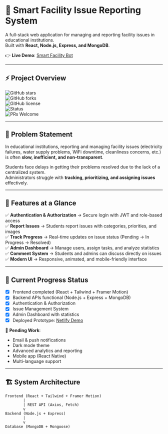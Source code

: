 # 🏢 Smart Facility Issue Reporting System

A full-stack web application for managing and reporting facility issues in educational institutions.  
Built with **React, Node.js, Express, and MongoDB**.  

👉 **Live Demo**: [Smart Facility Bot](https://smartreportbott.netlify.app/)  

---

## ⚡ Project Overview

![GitHub stars](https://img.shields.io/github/stars/your-username/facility-issue-reporting?style=social)  
![GitHub forks](https://img.shields.io/github/forks/your-username/facility-issue-reporting?style=social)  
![GitHub license](https://img.shields.io/badge/license-MIT-blue.svg)  
![Status](https://img.shields.io/badge/status-Prototype%20Ready-brightgreen)  
![PRs Welcome](https://img.shields.io/badge/PRs-welcome-yellow.svg)  

---

## 📌 Problem Statement

In educational institutions, reporting and managing facility issues (electricity failures, water supply problems, WiFi downtime, cleanliness concerns, etc.) is often **slow, inefficient, and non-transparent**.  

Students face delays in getting their problems resolved due to the lack of a centralized system.  
Administrators struggle with **tracking, prioritizing, and assigning issues** effectively.  

---

## 🎯 Features at a Glance

✅ **Authentication & Authorization** → Secure login with JWT and role-based access  
✅ **Report Issues** → Students report issues with categories, priorities, and images  
✅ **Track Progress** → Real-time updates on issue status (Pending → In Progress → Resolved)  
✅ **Admin Dashboard** → Manage users, assign tasks, and analyze statistics  
✅ **Comment System** → Students and admins can discuss directly on issues  
✅ **Modern UI** → Responsive, animated, and mobile-friendly interface  

---

## 🚀 Current Progress Status

- [x] Frontend completed (React + Tailwind + Framer Motion)  
- [x] Backend APIs functional (Node.js + Express + MongoDB)  
- [x] Authentication & Authorization  
- [x] Issue Management System  
- [x] Admin Dashboard with statistics  
- [x] Deployed Prototype: [Netlify Demo](https://smartreportbott.netlify.app/)  

🔄 **Pending Work**:  
- Email & push notifications  
- Dark mode theme  
- Advanced analytics and reporting  
- Mobile app (React Native)  
- Multi-language support  

---

## 🏗️ System Architecture

```plaintext
Frontend (React + Tailwind + Framer Motion)
        |
        | REST API (Axios, Fetch)
        v
Backend (Node.js + Express)
        |
        v
Database (MongoDB + Mongoose)
